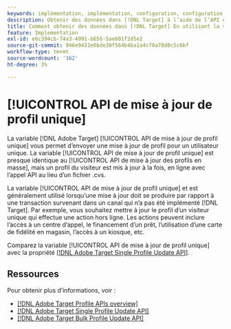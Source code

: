 ```yaml
---
keywords: implémentation, implémentation, configuration, configuration, mise à jour de profil unique
description: Obtenir des données dans [!DNL Target] à l’aide de l’API de mise à jour de profil unique.
title: Comment obtenir des données dans [!DNL Target] En utilisant la variable [!UICONTROL API de mise à jour de profil unique]?
feature: Implementation
exl-id: e6c394cb-74a3-4991-b656-5ae601f2d5e2
source-git-commit: 946e9431e6bde30f564b4ba1a4cf0a78d8c5c6bf
workflow-type: tm+mt
source-wordcount: '162'
ht-degree: 3%

---
```


# [!UICONTROL API de mise à jour de profil unique]

La variable [!DNL Adobe Target] [!UICONTROL API de mise à jour de profil unique] vous permet d’envoyer une mise à jour de profil pour un utilisateur unique. La variable [!UICONTROL API de mise à jour de profil unique] est presque identique au [!UICONTROL API de mise à jour des profils en masse], mais un profil du visiteur est mis à jour à la fois, en ligne avec l’appel API au lieu d’un fichier .cvs.

La variable [!UICONTROL API de mise à jour de profil unique] et est généralement utilisé lorsqu’une mise à jour doit se produire par rapport à une transaction survenant dans un canal qui n’a pas été implémenté [!DNL Target]. Par exemple, vous souhaitez mettre à jour le profil d’un visiteur unique qui effectue une action hors ligne. Les actions peuvent inclure l’accès à un centre d’appel, le financement d’un prêt, l’utilisation d’une carte de fidélité en magasin, l’accès à un kiosque, etc.

Comparez la variable [!UICONTROL API de mise à jour de profil unique] avec la propriété [[!DNL Adobe Target Single Profile Update API]](/help/dev/administer/profile-api/profile-single-api.md).

## Ressources

Pour obtenir plus d’informations, voir :

* [[!DNL Adobe Target Profile APIs overview]](/help/dev/administer/profile-api/profile-api-overview.md)
* [[!DNL Adobe Target Single Profile Update API]](/help/dev/administer/profile-api/profile-single-api.md)
* [[!DNL Adobe Target Bulk Profile Update API]](/help/dev/administer/profile-api/profile-bulk-api.md)
